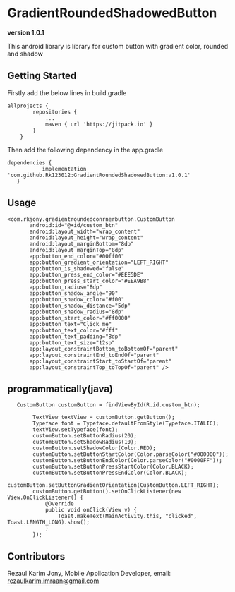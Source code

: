 # GradientRoundedShadowedButton
**version 1.0.1**

This android library is library for custom button with gradient color, rounded and shadow

## Getting Started
Firstly add the below lines in build.gradle

```
allprojects {
		repositories {
			...
			maven { url 'https://jitpack.io' }
		}
	}
 ```
 Then add the following dependency in the app.gradle
 ```
 dependencies {
	        implementation 'com.github.Rk123012:GradientRoundedShadowedButton:v1.0.1'
	}
 ```
 ## Usage
 ```
 <com.rkjony.gradientroundedconrnerbutton.CustomButton
        android:id="@+id/custom_btn"
        android:layout_width="wrap_content"
        android:layout_height="wrap_content"
        android:layout_marginBottom="8dp"
        android:layout_marginTop="8dp"
        app:button_end_color="#00ff00"
        app:button_gradient_orientation="LEFT_RIGHT"
        app:button_is_shadowed="false"
        app:button_press_end_color="#EEE5DE"
        app:button_press_start_color="#EEA9B8"
        app:button_radius="8dp"
        app:button_shadow_angle="90"
        app:button_shadow_color="#f00"
        app:button_shadow_distance="5dp"
        app:button_shadow_radius="8dp"
        app:button_start_color="#ff0000"
        app:button_text="Click me"
        app:button_text_color="#fff"
        app:button_text_padding="8dp"
        app:button_text_size="12sp"
        app:layout_constraintBottom_toBottomOf="parent"
        app:layout_constraintEnd_toEndOf="parent"
        app:layout_constraintStart_toStartOf="parent"
        app:layout_constraintTop_toTopOf="parent" />
```
## programmatically(java)
~~~
   CustomButton customButton = findViewById(R.id.custom_btn);

        TextView textView = customButton.getButton();
        Typeface font = Typeface.defaultFromStyle(Typeface.ITALIC);
        textView.setTypeface(font);
        customButton.setButtonRadius(20);
        customButton.setShadowRadius(10);
        customButton.setShadowColor(Color.RED);
        customButton.setButtonStartColor(Color.parseColor("#000000"));
        customButton.setButtonEndColor(Color.parseColor("#0000FF"));
        customButton.setButtonPressStartColor(Color.BLACK);
        customButton.setButtonPressEndColor(Color.BLACK);
        customButton.setButtonGradientOrientation(CustomButton.LEFT_RIGHT);
        customButton.getButton().setOnClickListener(new View.OnClickListener() {
            @Override
            public void onClick(View v) {
                Toast.makeText(MainActivity.this, "clicked", Toast.LENGTH_LONG).show();
            }
        });
~~~


## Contributors
Rezaul Karim Jony, Mobile Application Developer,
email: rezaulkarim.imraan@gmail.com
